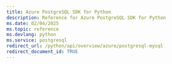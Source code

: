 ```yaml
---
title: Azure PostgreSQL SDK for Python
description: Reference for Azure PostgreSQL SDK for Python
ms.date: 02/04/2025
ms.topic: reference
ms.devlang: python
ms.service: postgresql
redirect_url: /python/api/overview/azure/postgresql-mysql
redirect_document_id: TRUE
---
```

